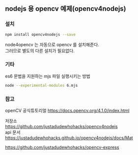 ## nodejs 용 opencv 예제(opencv4nodejs)

### 설치

```bash
npm install opencv4nodejs --save
```
node4opencv 는 자동으로 opencv 를 설치해준다.  
그러므로 별도의 다른 설치가 필요없다.

### 기타 

es6 문법을 지원하는 mjs 파일 실행시키는 방법  
```bash
node --experimental-modules 6.mjs
```



### 참고

openCV 공식튜토리얼
https://docs.opencv.org/4.1.0/index.html


저장소  
https://github.com/justadudewhohacks/opencv4nodejs  
api 문서  
https://justadudewhohacks.github.io/opencv4nodejs/docs/Mat


https://github.com/justadudewhohacks/opencv-express



